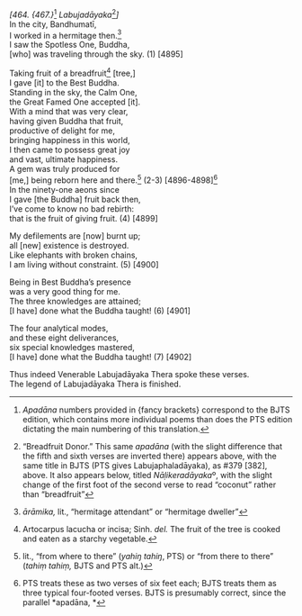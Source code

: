 *\[464. {467.}*[^1] *Labujadāyaka*[^2]*\]*  
In the city, Bandhumatī,  
I worked in a hermitage then.[^3]  
I saw the Spotless One, Buddha,  
\[who\] was traveling through the sky. (1) \[4895\]

Taking fruit of a breadfruit[^4] \[tree,\]  
I gave \[it\] to the Best Buddha.  
Standing in the sky, the Calm One,  
the Great Famed One accepted \[it\].  
With a mind that was very clear,  
having given Buddha that fruit,  
productive of delight for me,  
bringing happiness in this world,  
I then came to possess great joy  
and vast, ultimate happiness.  
A gem was truly produced for  
\[me,\] being reborn here and there.[^5] (2-3) \[4896-4898\][^6]  
In the ninety-one aeons since  
I gave \[the Buddha\] fruit back then,  
I’ve come to know no bad rebirth:  
that is the fruit of giving fruit. (4) \[4899\]

My defilements are \[now\] burnt up;  
all \[new\] existence is destroyed.  
Like elephants with broken chains,  
I am living without constraint. (5) \[4900\]

Being in Best Buddha’s presence  
was a very good thing for me.  
The three knowledges are attained;  
\[I have\] done what the Buddha taught! (6) \[4901\]

The four analytical modes,  
and these eight deliverances,  
six special knowledges mastered,  
\[I have\] done what the Buddha taught! (7) \[4902\]

Thus indeed Venerable Labujadāyaka Thera spoke these verses.  
The legend of Labujadāyaka Thera is finished.

[^1]: *Apadāna* numbers provided in {fancy brackets} correspond to the
    BJTS edition, which contains more individual poems than does the PTS
    edition dictating the main numbering of this translation.

[^2]: “Breadfruit Donor.” This same *apadāna* (with the slight
    difference that the fifth and sixth verses are inverted there)
    appears above, with the same title in BJTS (PTS gives
    Labujaphaladāyaka), as \#379 \[382\], above. It also appears below,
    titled *Nāḷikeradāyaka*º, with the slight change of the first foot
    of the second verse to read “coconut” rather than “breadfruit”

[^3]: *ārāmika,* lit., “hermitage attendant” or “hermitage dweller”

[^4]: Artocarpus lacucha or incisa; Sinh. *del.* The fruit of the tree
    is cooked and eaten as a starchy vegetable.

[^5]: lit., “from where to there” (*yahiŋ tahiŋ*, PTS) or “from there to
    there” (*tahiṃ tahiṃ,* BJTS and PTS alt.)

[^6]: PTS treats these as two verses of six feet each; BJTS treats them
    as three typical four-footed verses. BJTS is presumably correct,
    since the parallel *apadāna, *
